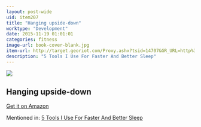 ```yaml
---
layout: post-wide
uid: item207
title: "Hanging upside-down"
worktype: "Development"
date: 2015-11-19 01:01:01
categories: fitness
image-url: book-cover-blank.jpg
item-url: http://target.georiot.com/Proxy.ashx?tsid=14707&GR_URL=http%3A%2F%2Fwww.amazon.com%2FTeeter-Hang-Ups-Gravity-Conversion%2Fdp%2FB000PX1ZVU%2F
description: "5 Tools I Use For Faster And Better Sleep"
---
```

<a href="http://target.georiot.com/Proxy.ashx?tsid=14707&GR_URL=http%3A%2F%2Fwww.amazon.com%2FTeeter-Hang-Ups-Gravity-Conversion%2Fdp%2FB000PX1ZVU%2F" target="blank"><img src="../../../../img/thumbs/book-cover-blank.jpg" class="prod-img"></a>
<h2>Hanging upside-down</h2>
<p><a href="http://target.georiot.com/Proxy.ashx?tsid=14707&GR_URL=http%3A%2F%2Fwww.amazon.com%2FTeeter-Hang-Ups-Gravity-Conversion%2Fdp%2FB000PX1ZVU%2F" target="blank">Get it on Amazon</a><p>
<p>Mentioned in: <a href="http://fourhourworkweek.com/2015/10/17/5-tools-i-use-for-faster-and-better-sleep/" target="blank">5 Tools I Use For Faster And Better Sleep</a></p>
